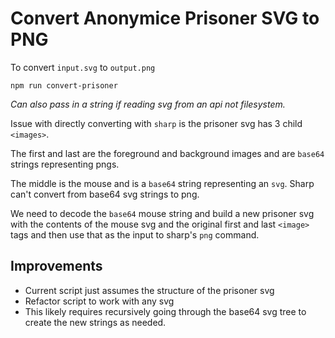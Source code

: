# Convert Anonymice Prisoner SVG to PNG

To convert `input.svg` to `output.png`

 `npm run convert-prisoner`

 *Can also pass in a string if reading svg from an api not filesystem.*

 Issue with directly converting with `sharp` is the prisoner svg has 3 child `<images>`. 
 
 The first and last are the foreground and background images and are `base64` strings representing pngs. 
 
 The middle is the mouse and is a `base64` string representing an `svg`. Sharp can't convert from base64 svg strings to png. 
 
 We need to decode the `base64` mouse string and build a new prisoner svg with the contents of the mouse svg and the original first and last `<image>` tags and then use that as the input to sharp's `png` command.

## Improvements
- Current script just assumes the structure of the prisoner svg
- Refactor script to work with any svg
- This likely requires recursively going through the base64 svg tree to create the new strings as needed. 

